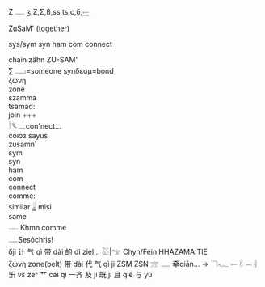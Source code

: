 Z 𓊃 ʒ,Z,Σ,ß,ss,ts,c,δ,[𓍿](𓍿)  
  
ZuSaM' (together)  
  
sys/sym syn ham com connect  
  
chain zähn ZU-SAM'   
∑ 𓊃𓏤=someone synδεσμ=bond	  
ζώνη   
zone   
szamma   
tsamad:   
join +++    
𓎛𓆰𓈖con'nect…  
союз:sayus   
zusamn'  
sym  
syn   
ham   
com   
connect   
comme:  
similar [𓏇](𓏇) misi  
same  
𓋉 Khmn comme   
 𓊃Sesóchris!  
δji 计 气 qì 带 dài 的 dì ziel… 𓅷|𓅠 Chyn/Féin HHAZAMA:TIE  
 ζώνη zone(belt) 带 dài 代 气 qì ji ZSM ZSN 𓊄 𓊃 牵​qiān… -> 𓆓𓆑 𓍿 𓋸 𓋭 𓇪 卐 vs zer 艹 cai qí 一齐	及 jí 既 jì 且 qiě  与 yǔ  
 